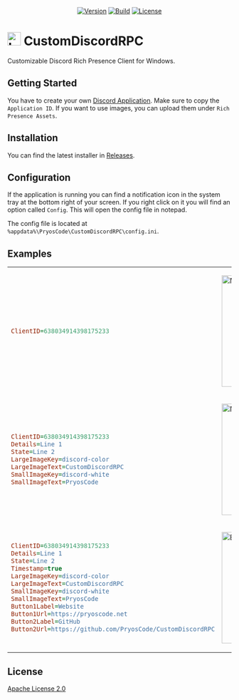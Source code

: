 <p align="center">
    <a href="https://github.com/PryosCode/CustomDiscordRPC/tags"><img alt="Version" src="https://img.shields.io/github/v/release/PryosCode/CustomDiscordRPC?label=Version"></a>
    <a href="https://github.com/PryosCode/CustomDiscordRPC/actions/workflows/build.yml"><img src="https://github.com/PryosCode/CustomDiscordRPC/actions/workflows/build.yml/badge.svg" alt="Build"></a>
    <a href="https://github.com/PryosCode/CustomDiscordRPC/blob/master/LICENSE"><img src="https://img.shields.io/github/license/PryosCode/CustomDiscordRPC?label=License" alt="License"></a>
</p>

<h1><a href="https://github.com/PryosCode/CustomDiscordRPC/blob/master/assets/logo.png"><img width="30px" height="auto" alt="Logo" src="https://github.com/PryosCode/CustomDiscordRPC/raw/master/assets/logo.png"></a> CustomDiscordRPC</h1>

Customizable Discord Rich Presence Client for Windows.

## Getting Started

You have to create your own [Discord Application](https://discord.com/developers/applications). Make sure to copy the `Application ID`. If you want to use images, you can upload them under `Rich Presence Assets`.

## Installation

You can find the latest installer in [Releases](https://github.com/PryosCode/CustomDiscordRPC/releases).

## Configuration 

If the application is running you can find a notification icon in the system tray at the bottom right of your screen. If you right click on it you will find an option called `Config`. This will open the config file in notepad.

The config file is located at `%appdata%\PryosCode\CustomDiscordRPC\config.ini`.

## Examples

<table><tr><td>

```ini
ClientID=638034914398175233
```

</td><td>

<a href="https://github.com/PryosCode/CustomDiscordRPC/blob/master/assets/minimal.png"><img width="250px" alt="Minimal" src="https://github.com/PryosCode/CustomDiscordRPC/raw/master/assets/minimal.png"></a>

</td></tr><tr><td>

```ini
ClientID=638034914398175233
Details=Line 1
State=Line 2
LargeImageKey=discord-color
LargeImageText=CustomDiscordRPC
SmallImageKey=discord-white
SmallImageText=PryosCode
```

</td><td>

<a href="https://github.com/PryosCode/CustomDiscordRPC/blob/master/assets/normal.png"><img width="250px" alt="Normal" src="https://github.com/PryosCode/CustomDiscordRPC/raw/master/assets/normal.png"></a>

</td></tr><tr><td>

```ini
ClientID=638034914398175233
Details=Line 1
State=Line 2
Timestamp=true
LargeImageKey=discord-color
LargeImageText=CustomDiscordRPC
SmallImageKey=discord-white
SmallImageText=PryosCode
Button1Label=Website
Button1Url=https://pryoscode.net
Button2Label=GitHub
Button2Url=https://github.com/PryosCode/CustomDiscordRPC
```

</td><td>

<a href="https://github.com/PryosCode/CustomDiscordRPC/blob/master/assets/extended.png"><img width="250px" alt="Extended" src="https://github.com/PryosCode/CustomDiscordRPC/raw/master/assets/extended.png"></a>

</td></tr></table>

## License

[Apache License 2.0](https://github.com/PryosCode/CustomDiscordRPC/blob/master/LICENSE)
